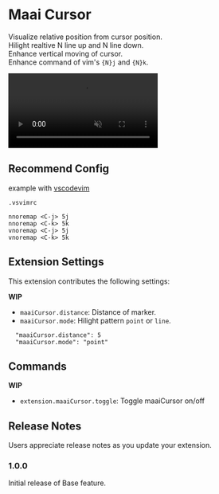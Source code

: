 # Maai Cursor

Visualize relative position from cursor position.  
Hilight realtive N line up and N line down.  
Enhance vertical moving of cursor.  
Enhance command of vim's `{N}j` and `{N}k`.

<div><video controls src="https://raw.githubusercontent.com/elzup/vscode-jet-cursor/main/images/maai-cursor.mp4" muted="false"></video></div>

## Recommend Config

example with [vscodevim](https://marketplace.visualstudio.com/items?itemName=vscodevim.vim)

`.vsvimrc`

```
nnoremap <C-j> 5j
nnoremap <C-k> 5k
vnoremap <C-j> 5j
vnoremap <C-k> 5k
```

## Extension Settings

This extension contributes the following settings:

**WIP**

- `maaiCursor.distance`: Distance of marker.
- `maaiCursor.mode`: Hilight pattern `point` or `line`.

```
  "maaiCursor.distance": 5
  "maaiCursor.mode": "point"
```

<!-- ## Known Issues

Calling out known issues can help limit users opening duplicate issues against your extension. -->

## Commands

**WIP**

- `extension.maaiCursor.toggle`: Toggle maaiCursor on/off

## Release Notes

Users appreciate release notes as you update your extension.

### 1.0.0

Initial release of Base feature.
